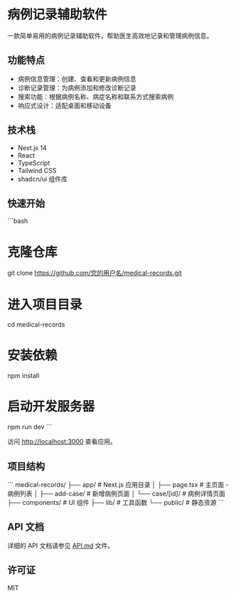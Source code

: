 # 病例记录辅助软件

一款简单易用的病例记录辅助软件，帮助医生高效地记录和管理病例信息。

## 功能特点

- 病例信息管理：创建、查看和更新病例信息
- 诊断记录管理：为病例添加和修改诊断记录
- 搜索功能：根据病例名称、病症名称和联系方式搜索病例
- 响应式设计：适配桌面和移动设备

## 技术栈

- Next.js 14
- React
- TypeScript
- Tailwind CSS
- shadcn/ui 组件库

## 快速开始

\`\`\`bash
# 克隆仓库
git clone https://github.com/您的用户名/medical-records.git

# 进入项目目录
cd medical-records

# 安装依赖
npm install

# 启动开发服务器
npm run dev
\`\`\`

访问 [http://localhost:3000](http://localhost:3000) 查看应用。

## 项目结构

\`\`\`
medical-records/
├── app/                  # Next.js 应用目录
│   ├── page.tsx          # 主页面 - 病例列表
│   ├── add-case/         # 新增病例页面
│   └── case/[id]/        # 病例详情页面
├── components/           # UI 组件
├── lib/                  # 工具函数
└── public/               # 静态资源
\`\`\`

## API 文档

详细的 API 文档请参见 [API.md](API.md) 文件。

## 许可证

MIT
